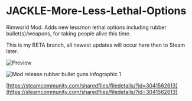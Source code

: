 # JACKLE-More-Less-Lethal-Options
Rimworld Mod. Adds new less/non lethal options including rubber bullet(s)/weapons, for taking people alive this time.

This is my BETA branch, all newest updates will occur here then to Steam later.

![Preview](https://github.com/jackledead/JACKLE-More-Less-Lethal-Options/assets/75153234/d161fed3-8507-452a-ba7b-343f777b372a)

![Mod release rubber bullet guns infographic 1](https://github.com/jackledead/JACKLE-More-Less-Lethal-Options/assets/75153234/9325ff50-3117-46d9-ad15-43412b4b56b0)

[https://steamcommunity.com/sharedfiles/filedetails/?id=3041562613](https://steamcommunity.com/sharedfiles/filedetails/?id=3041562613)

